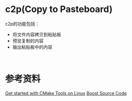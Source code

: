 # c2p(Copy to Pasteboard)
c2p的功能包括：
- 将文件内容拷贝到粘贴板
- 预览复制的内容
- 输出粘贴板中的内容

<br>

# 参考资料
[Get started with CMake Tools on Linux](https://code.visualstudio.com/docs/cpp/cmake-linux#:~:text=Get%20started%20with%20CMake%20Tools%20on%20Linux%20CMake,tool%20files%20specific%20to%20your%20compiler%20and%20platform.)
[Boost Source Code](https://github.com/boostorg/boost)